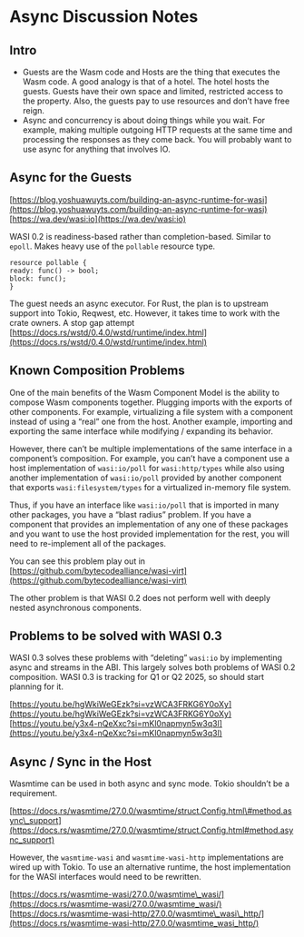 # Async Discussion Notes

## Intro

- Guests are the Wasm code and Hosts are the thing that executes the Wasm code. A good analogy is that of a hotel. The hotel hosts the guests. Guests have their own space and limited, restricted access to the property. Also, the guests pay to use resources and don’t have free reign.  
- Async and concurrency is about doing things while you wait. For example, making multiple outgoing HTTP requests at the same time and processing the responses as they come back. You will probably want to use async for anything that involves IO.

## Async for the Guests

[https://blog.yoshuawuyts.com/building-an-async-runtime-for-wasi](https://blog.yoshuawuyts.com/building-an-async-runtime-for-wasi)  
[https://wa.dev/wasi:io](https://wa.dev/wasi:io)

WASI 0.2 is readiness-based rather than completion-based. Similar to `epoll`. Makes heavy use of the `pollable` resource type.

`resource pollable {`  
      `ready: func() -> bool;`  
      `block: func();`  
`}`

The guest needs an async executor. For Rust, the plan is to upstream support into Tokio, Reqwest, etc. However, it takes time to work with the crate owners. A stop gap attempt [https://docs.rs/wstd/0.4.0/wstd/runtime/index.html](https://docs.rs/wstd/0.4.0/wstd/runtime/index.html)

## Known Composition Problems

One of the main benefits of the Wasm Component Model is the ability to compose Wasm components together. Plugging imports with the exports of other components. For example, virtualizing a file system with a component instead of using a “real” one from the host. Another example, importing and exporting the same interface while modifying / expanding its behavior.

However, there can’t be multiple implementations of the same interface in a component’s composition. For example, you can’t have a component use a host implementation of `wasi:io/poll` for `wasi:http/types` while also using another implementation of `wasi:io/poll` provided by another component that exports `wasi:filesystem/types` for a virtualized in-memory file system.

Thus, if you have an interface like `wasi:io/poll` that is imported in many other packages, you have a “blast radius” problem. If you have a component that provides an implementation of any one of these packages and you want to use the host provided implementation for the rest, you will need to re-implement all of the packages.

You can see this problem play out in [https://github.com/bytecodealliance/wasi-virt](https://github.com/bytecodealliance/wasi-virt)

The other problem is that WASI 0.2 does not perform well with deeply nested asynchronous components. 

## Problems to be solved with WASI 0.3

WASI 0.3 solves these problems with “deleting” `wasi:io` by implementing async and streams in the ABI. This largely solves both problems of WASI 0.2 composition. WASI 0.3 is tracking for Q1 or Q2 2025, so should start planning for it.

[https://youtu.be/hgWkiWeGEzk?si=vzWCA3FRKG6Y0oXy](https://youtu.be/hgWkiWeGEzk?si=vzWCA3FRKG6Y0oXy)  
[https://youtu.be/y3x4-nQeXxc?si=mKl0napmyn5w3q3l](https://youtu.be/y3x4-nQeXxc?si=mKl0napmyn5w3q3l)

## Async / Sync in the Host

Wasmtime can be used in both async and sync mode. Tokio shouldn’t be a requirement.

[https://docs.rs/wasmtime/27.0.0/wasmtime/struct.Config.html\#method.async\_support](https://docs.rs/wasmtime/27.0.0/wasmtime/struct.Config.html#method.async_support)

However, the `wasmtime-wasi` and `wasmtime-wasi-http` implementations are wired up with Tokio. To use an alternative runtime, the host implementation for the WASI interfaces would need to be rewritten.

[https://docs.rs/wasmtime-wasi/27.0.0/wasmtime\_wasi/](https://docs.rs/wasmtime-wasi/27.0.0/wasmtime_wasi/)  
[https://docs.rs/wasmtime-wasi-http/27.0.0/wasmtime\_wasi\_http/](https://docs.rs/wasmtime-wasi-http/27.0.0/wasmtime_wasi_http/)
